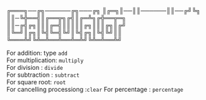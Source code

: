 ╔═══╗──╔╗──────╔╗───╔╗
║╔═╗║──║║──────║║──╔╝╚╗
║║─╚╬══╣║╔══╦╗╔╣║╔═╩╗╔╬══╦═╗
║║─╔╣╔╗║║║╔═╣║║║║║╔╗║║║╔╗║╔╝
║╚═╝║╔╗║╚╣╚═╣╚╝║╚╣╔╗║╚╣╚╝║║
╚═══╩╝╚╩═╩══╩══╩═╩╝╚╩═╩══╩╝

For addition: type `add`   
For multiplication: `multiply`  
For division : `divide`   
For subtraction : `subtract`  
For square root: `root`  
For cancelling processiong :`clear`
For percentage : `percentage`
